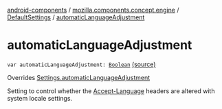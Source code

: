 [android-components](../../index.md) / [mozilla.components.concept.engine](../index.md) / [DefaultSettings](index.md) / [automaticLanguageAdjustment](./automatic-language-adjustment.md)

# automaticLanguageAdjustment

`var automaticLanguageAdjustment: `[`Boolean`](https://kotlinlang.org/api/latest/jvm/stdlib/kotlin/-boolean/index.html) [(source)](https://github.com/mozilla-mobile/android-components/blob/master/components/concept/engine/src/main/java/mozilla/components/concept/engine/Settings.kt#L176)

Overrides [Settings.automaticLanguageAdjustment](../-settings/automatic-language-adjustment.md)

Setting to control whether the [Accept-Language](#) headers are altered with system locale
settings.

